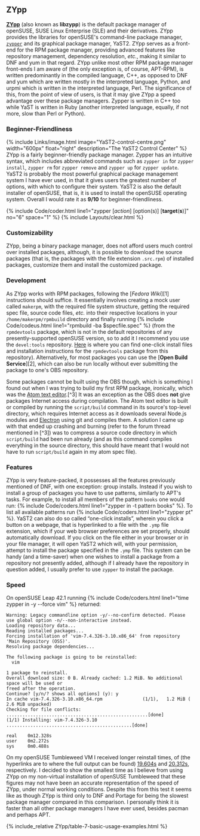 ## ZYpp
[**ZYpp**](https://en.opensuse.org/Portal:Zypper) (also known as **libzypp**) is the default package manager of openSUSE, SUSE Linux Enterprise (SLE) and their derivatives. ZYpp provides the libraries for openSUSE's command-line package manager, [`zypper`](/man/zypper.8.html) and its graphical package manager, YaST2. ZYpp serves as a front-end for the RPM package manager, providing advanced features like repository management, dependency resolution, *etc.*, making it similar to DNF and yum in that regard. ZYpp unlike most other RPM package manager front-ends I am aware of (the only exception is, of course, APT-RPM), is written predominantly in the compiled language, C++, as opposed to DNF and yum which are written mostly in the interpreted language, Python, and urpmi which is written in the interpreted language, Perl. The significance of this, from the point of view of users, is that it may give ZYpp a speed advantage over these package managers. Zypper is written in C++ too while YaST is written in Ruby (another interpreted language, equally, if not more, slow than Perl or Python).

### Beginner-Friendliness
{% include Links/image.html image="YaST2-control-centre.png" width="600px" float="right" description="The YaST2 Control Center" %}
ZYpp is a fairly beginner-friendly package manager. Zypper has an intuitive syntax, which includes abbreviated commands such as `zypper in` for `zypper install`, `zypper rm` for `zypper remove` and `zypper up` for `zypper update`. YaST2 is probably the most powerful graphical package management system I have ever used, in that it gives users the greatest number of options, with which to configure their system. YaST2 is also the default installer of openSUSE, that is, it is used to install the openSUSE operating system. Overall I would rate it as **9/10** for beginner-friendliness.

{% include Code/coder.html line1="zypper [<i>action</i>] [option(s)] [<b>target</b>(<b>s</b>)]" no="6" space="1" %}
{% include Layouts/clear.html %}

### Customizability
ZYpp, being a binary package manager, does not afford users much control over installed packages, although, it is possible to download the source packages (that is, the packages with the file extension `.src.rpm`) of installed packages, customize them and install the customized package.

### Development
As ZYpp works with RPM packages, following the [*Fedora Wiki*][1] instructions should suffice. It essentially involves creating a mock user called `makerpm`, with the required file system structure, getting the required spec file, source code files, *etc.* into their respective locations in your `/home/makerpm/rpmbuild` directory and finally running {% include Code/codeus.html line1="rpmbuild -ba $specfile.spec" %} (from the `rpmdevtools` package, which is not in the default repositories of any presently-supported openSUSE version, so to add it I recommend you use the `devel:tools` repository. [Here](https://software.opensuse.org/download.html?project=devel%3Atools&package=rpmdevtools) is where you can find one-click install files and installation instructions for the `rpmdevtools` package from this repository). Alternatively, for most packages you can use the [**Open Build Service**][2], which can also be run locally without ever submitting the package to one's OBS repository.

Some packages cannot be built using the OBS though, which is something I found out when I was trying to build my first RPM package, ironically, which was the [Atom text editor](https://atom.io).[^3] It was an exception as the OBS does **not** give packages Internet access during compilation. The Atom text editor is built or compiled by running the `script/build` command in its source's top-level directory, which requires Internet access as it downloads several Node.js modules and [Electron](https://electron.atom.io) using git and compiles them. A solution I came up with that ended up crashing and burning (refer to the forum thread mentioned in [^3]) was to compress a source code directory in which `script/build` had been run already (and as this command compiles everything in the source directory, this should have meant that I would not have to run `script/build` again in my atom spec file).

### Features
ZYpp is very feature-packed, it possesses all the features previously mentioned of DNF, with one exception: group installs. Instead if you wish to install a group of packages you have to use patterns, similarly to APT's tasks. For example, to install all members of the pattern `books` one would run: {% include Code/coders.html line1="zypper in -t pattern books" %}. To list all available patterns run {% include Code/coders.html line1="zypper pt" %}. YaST2 can also do so called &ldquo;one-click installs&rdquo;, wherein you click a button on a webpage, that is hyperlinked to a file with the `.ymp` file extension, which if your web browser preferences are set properly, should automatically download. If you click on the file either in your browser or in your file manager, it will open YaST2 which will, with your permission, attempt to install the package specified in the `.ymp` file. This system can be handy (and a time-saver) when one wishes to install a package from a repository not presently added, although if I already have the repository in question added, I usually prefer to use `zypper` to install the package.

### Speed
On openSUSE Leap 42.1 running {% include Code/coders.html line1="time zypper in -y --force vim" %} returned:

~~~
Warning: Legacy commandline option -y/--no-confirm detected. Please use global option -n/--non-interactive instead.
Loading repository data...
Reading installed packages...
Forcing installation of 'vim-7.4.326-3.10.x86_64' from repository 'Main Repository (OSS)'.
Resolving package dependencies...

The following package is going to be reinstalled:
  vim

1 package to reinstall.
Overall download size: 0 B. Already cached: 1.2 MiB. No additional space will be used or
freed after the operation.
Continue? [y/n/? shows all options] (y): y
In cache vim-7.4.326-3.10.x86_64.rpm               (1/1),   1.2 MiB (  2.6 MiB unpacked)
Checking for file conflicts: .....................................................[done]
(1/1) Installing: vim-7.4.326-3.10 ...............................................[done]

real    0m12.328s
user    0m2.272s
sys     0m0.488s
~~~

On my openSUSE Tumbleweed VM I received longer reinstall times, of (the hyperlinks are to where the full output can be found) [19.604s](https://gist.github.com/fusion809/4101245256b3bdb9eb46) and [20.312s](https://gist.github.com/fusion809/37d917ada854db67dec8), respectively. I decided to show the smallest time as I believe from using ZYpp on my non-virtual installation of openSUSE Tumbleweed that these figures may not have been an accurate representation of the speed of ZYpp, under normal working conditions. Despite this from this test it seems like as though ZYpp is third only to DNF and Portage for being the slowest package manager compared in this comparison. I personally think it is faster than all other package managers I have ever used, besides pacman and perhaps APT.

{% include_relative ZYpp/table-7-basic-usage-examples.html %}
